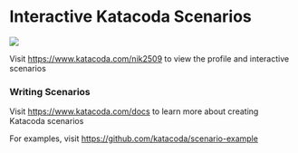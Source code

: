 # Interactive Katacoda Scenarios

[![](http://shields.katacoda.com/katacoda/nik2509/count.svg)](https://www.katacoda.com/nik2509 "Get your profile on Katacoda.com")

Visit https://www.katacoda.com/nik2509 to view the profile and interactive scenarios

### Writing Scenarios
Visit https://www.katacoda.com/docs to learn more about creating Katacoda scenarios

For examples, visit https://github.com/katacoda/scenario-example
